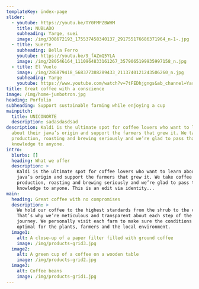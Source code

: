 ```yaml
---
templateKey: index-page
slider:
  - youtube: https://youtu.be/TY0FMPZBWHM
    title: NUBLADO
    subheading: Yarge, suei
    image: /img/308672193_175537458340137_291755176686371964_n-1-.jpg
  - title: Suerte
    subheading: Bella Ferro
    youtube: https://youtu.be/9_fAZmQ5YLA
    image: /img/280546164_1110964833161267_3579065199935997158_n.jpg
  - title: El Vuelo
    image: /img/286879418_568377388289433_2113740121243506260_n.jpg
    subheading: Yarge
    youtube: https://www.youtube.com/watch?v=7tFEDhjgngs&ab_channel=Yarge
title: Great coffee with a conscience
image: /img/home-jumbotron.jpg
heading: Porfolio
subheading: Support sustainable farming while enjoying a cup
mainpitch:
  title: UNICONORTE
  description: sadasdasdsad
description: Kaldi is the ultimate spot for coffee lovers who want to learn
  about their java’s origin and support the farmers that grew it. We take coffee
  production, roasting and brewing seriously and we’re glad to pass that
  knowledge to anyone.
intro:
  blurbs: []
  heading: What we offer
  description: >
    Kaldi is the ultimate spot for coffee lovers who want to learn about their
    java’s origin and support the farmers that grew it. We take coffee
    production, roasting and brewing seriously and we’re glad to pass that
    knowledge to anyone. This is an edit via identity...
main:
  heading: Great coffee with no compromises
  description: >
    We hold our coffee to the highest standards from the shrub to the cup.
    That’s why we’re meticulous and transparent about each step of the coffee’s
    journey. We personally visit each farm to make sure the conditions are
    optimal for the plants, farmers and the local environment.
  image1:
    alt: A close-up of a paper filter filled with ground coffee
    image: /img/products-grid3.jpg
  image2:
    alt: A green cup of a coffee on a wooden table
    image: /img/products-grid2.jpg
  image3:
    alt: Coffee beans
    image: /img/products-grid1.jpg
---
```

